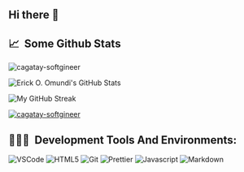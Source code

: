 ## Hi there 👋


<h2>📈 &nbsp;Some Github Stats</h2>
<span align="left">
  <p><img  src="https://github-readme-stats.vercel.app/api/top-langs?username=cagatay-softgineer&show_icons=true&locale=en&layout=compact" alt="cagatay-softgineer" /></p>
  
![Erick O. Omundi's GitHub Stats](https://github-readme-stats.vercel.app/api?username=cagatay-softgineer&show_icons=true&hide_border=true&bg_color=152238&title_color=00E6FE&icon_color=00E6FE&text_color=00E6FE)
</span>
<span align="right">

![My GitHub Streak](https://github-readme-streak-stats.herokuapp.com?user=cagatay-softgineer&hide_border=true&theme=black-ice&background=152238&stroke=00E6FE)
</span>

<a href="https://github.com/ryo-ma/github-profile-trophy"><img src="https://github-profile-trophy.vercel.app/?username=cagatay-softgineer&margin-w=15" alt="cagatay-softgineer" /></a> 

<h2>👨🏻‍💻 &nbsp;Development Tools And Environments:</h2>
<p>
  <img alt="VSCode" src="https://img.shields.io/badge/-Visual_Studio_Code-0078D4?style=flat-square&logo=visual%20studio%20code&logoColor=white" />
  <img alt="HTML5" src="https://img.shields.io/badge/-HTML5-E34F26?style=flat-square&logo=html5&logoColor=white" />
  <img alt="Git" src="https://img.shields.io/badge/-Git-F05032?style=flat-square&logo=git&logoColor=white" />

  <img alt="Prettier" src="https://img.shields.io/badge/-Prettier-F7B93E?style=flat-square&logo=prettier&logoColor=white" />
  <img alt="Javascript" src="https://img.shields.io/badge/-JavaScript-F7DF1E?style=flat-square&logo=javascript&logoColor=black" />
  <img alt="Markdown" src="https://img.shields.io/badge/-Markdown-000000?style=flat-square&logo=Markdown&logoColor=white" />
</p>

